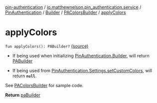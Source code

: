 [pin-authentication](../../../../index.md) / [io.matthewnelson.pin_authentication.service](../../../index.md) / [PinAuthentication](../../index.md) / [Builder](../index.md) / [PAColorsBuilder](index.md) / [applyColors](./apply-colors.md)

# applyColors

`fun applyColors(): PABuilder?` [(source)](https://github.com/05nelsonm/pin-authentication/blob/master/pin-authentication/src/main/java/io/matthewnelson/pin_authentication/service/PinAuthentication.kt#L448)
* If being used when initializing [PinAuthentication.Builder](../index.md),
will return [PABuilder](../-p-a-builder/index.md)

* If being used from [PinAuthentication.Settings.setCustomColors](../../-settings/set-custom-colors.md),
will return **`null`**.

See [PAColorsBuilder](index.md) for sample code.

**Return**
[paBuilder](#)

